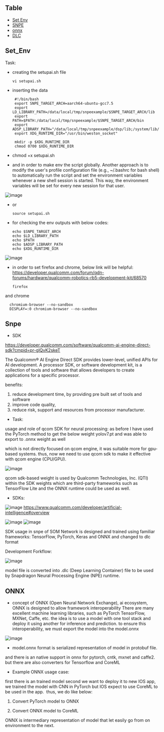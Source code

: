 ## Table

* [Set Env](#set_env)
* [SNPE](#snpe)
* [onnx](#onnx)
* [DLC](#dlc)


## Set_Env

Task:
- creating the setupai.sh file

      vi setupai.sh

- inserting the data


       #!/bin/bash
       export SNPE_TARGET_ARCH=aarch64-ubuntu-gcc7.5
       export LD_LIBRARY_PATH=/data/local/tmp/snpeexample/$SNPE_TARGET_ARCH/lib
       export PATH=$PATH:/data/local/tmp/snpeexample/$SNPE_TARGET_ARCH/bin
       export ADSP_LIBRARY_PATH="/data/local/tmp/snpeexample/dsp/lib;/system/lib/rfsa/adsp;/system/vendor/lib/rfsa/adsp;/dsp"
       export XDG_RUNTIME_DIR="/usr/bin/weston_socket"
   
       mkdir -p $XDG_RUNTIME_DIR
       chmod 0700 $XDG_RUNTIME_DIR

-    chmod +x setupai.sh

- and in order to make env the script globally. Another approach is to modify the user's profile configuration file (e.g., ~/.bashrc for bash shell) to automatically run the script and set the environment variables whenever a new shell session is started. This way, the environment variables will be set for every new session for that user.

![image](https://github.com/UbaydullohML/AB300-AI-models/assets/75980506/8c8adde4-145b-460c-a940-18803ab510ce)

- or
  
      source setupai.sh

- for checking the env outputs with below codes:

      echo $SNPE_TARGET_ARCH
      echo $LD_LIBRARY_PATH
      echo $PATH
      echo $ADSP_LIBRARY_PATH
      echo $XDG_RUNTIME_DIR
  
![image](https://github.com/UbaydullohML/AB300-AI-models/assets/75980506/0fd59a55-5e75-4a6e-8f63-5d82b4f67f63)


- in order to set firefox and chrome, below link will be helpful:
https://developer.qualcomm.com/forum/qdn-forums/hardware/qualcomm-robotics-rb5-development-kit/68570

      firefox

and chrome

      chromium-browser --no-sandbox
      DISPLAY=:0 chromium-browser --no-sandbox


## Snpe

- SDK 

https://developer.qualcomm.com/software/qualcomm-ai-engine-direct-sdk?cmpid=pr-glQvK2skeT

The Qualcomm® AI Engine Direct SDK provides lower-level, unified APIs for AI development.
A processor SDK, or software development kit, is a collection of tools and software that allows developers to create applications for a specific processor. 

benefits:
1. reduce development time, by providing pre built set of tools and software
2. improve code quality,
3. reduce risk, support and resources from processor manufacturer. 

- Task:

usage and role of qcom SDK for neural processing:
as before I have used the PyTorch method to get the below weight yolov7.pt
and was able to export to .onnx weight as well

which is not directly focused on qcom engine, it was suitable more for gpu-based systems.
thus, now we need to use qcom sdk to make it effective with qcom engine (CPU/GPU).

![image](https://github.com/UbaydullohML/AB300-AI-models/assets/75980506/cbd53f7d-b327-4c42-83bd-4a10155627f2)

qcom sdk-based weight is used by Qualcomm Technologies, Inc. (QTI) within the SDK
weights which are third-party frameworks such as TensorFlow Lite and the ONNX runtime could be used as well.


- SDKs:

![image](https://github.com/UbaydullohML/AB300-AI-models/assets/75980506/1d10de03-5044-42e4-8e5c-88c41e75fc79)
https://www.qualcomm.com/developer/artificial-intelligence#overview

![image](https://github.com/UbaydullohML/AB300-AI-models/assets/75980506/072d823e-db5a-4768-82bc-36de9dbc94e3)
![image](https://github.com/UbaydullohML/AB300-AI-models/assets/75980506/838097f1-9f2e-4c15-bee1-f9ca3f5b9fd1)


SDK usage in snpe of SOM
Network is designed and trained using familiar frameworks: TensorFlow, PyTorch, Keras and ONNX
and changed to dlc format

Development Forkflow:

![image](https://github.com/UbaydullohML/AB300-AI-models/assets/75980506/5fe16e5b-bf1e-4c73-9962-c69b03a6e1f3)

model file is converted into .dlc (Deep Learning Container) file to be used by Snapdragon Neural Processing Engine (NPE) runtime.


## ONNX
- concept of ONNX (Open Neural Network Exchange), ai ecosystem,
ONNX is designed to allow framework interoperability
There are many excellent machine learning libraries, such as PyTorch TensorFlow, MXNet, Caffe, etc.
the idea is to use a model with one tool stack and deploy it using another for inference and prediction.
to ensure this interoperability, we must export the model into the model.onnx

![image](https://github.com/UbaydullohML/AB300-AI-models/assets/75980506/cfdb084e-f66d-4662-8e82-6784e57f037d)

- model.onnx format is serialized representation of model in protobuf file.
  
and there is an native support in onnx for pytorch, cntk, mxnet and caffe2. 
but there are also converters for Tensorflow and CoreML


- Example ONNX usage case:

first there is an trained model
second we want to deploy it to new IOS app, 
we trained the model with CNN in PyTorch but IOS expect to use CoreML to be used in the app. 
thus, we do like below:

1. Convert PyTorch model to ONNX

2. Convert ONNX model to CoreML


ONNX is intermediary representation of model that let easily go from on environment to the next. 
